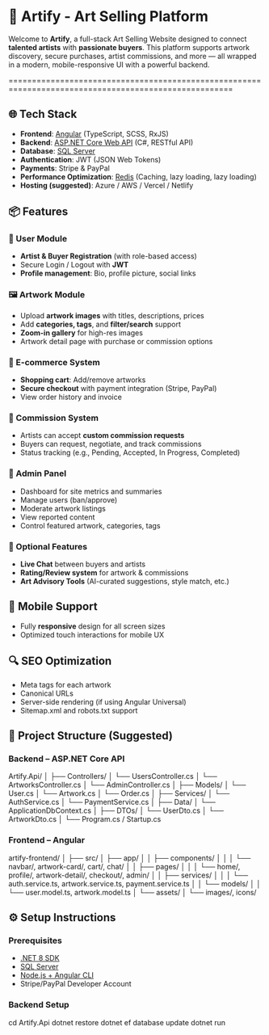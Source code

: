 # 🎨 Artify - Art Selling Platform

Welcome to **Artify**, a full-stack Art Selling Website designed to connect **talented artists** with **passionate buyers**. This platform supports artwork discovery, secure purchases, artist commissions, and more — all wrapped in a modern, mobile-responsive UI with a powerful backend.

======================================================================================================

## 🌐 Tech Stack

- **Frontend**: [Angular](https://angular.io/) (TypeScript, SCSS, RxJS)
- **Backend**: [ASP.NET Core Web API](https://dotnet.microsoft.com/en-us/apps/aspnet) (C#, RESTful API)
- **Database**: [SQL Server](https://www.microsoft.com/en-us/sql-server)
- **Authentication**: JWT (JSON Web Tokens)
- **Payments**: Stripe & PayPal
- **Performance Optimization**: [Redis](https://redis.io/) (Caching, lazy loading, lazy loading)
- **Hosting (suggested)**: Azure / AWS / Vercel / Netlify

## 📦 Features

### 👤 User Module

- **Artist & Buyer Registration** (with role-based access)
- Secure Login / Logout with **JWT**
- **Profile management**: Bio, profile picture, social links

### 🖼️ Artwork Module

- Upload **artwork images** with titles, descriptions, prices
- Add **categories, tags**, and **filter/search** support
- **Zoom-in gallery** for high-res images
- Artwork detail page with purchase or commission options

### 🛒 E-commerce System

- **Shopping cart**: Add/remove artworks
- **Secure checkout** with payment integration (Stripe, PayPal)
- View order history and invoice

### 💼 Commission System

- Artists can accept **custom commission requests**
- Buyers can request, negotiate, and track commissions
- Status tracking (e.g., Pending, Accepted, In Progress, Completed)

### 🔧 Admin Panel

- Dashboard for site metrics and summaries
- Manage users (ban/approve)
- Moderate artwork listings
- View reported content
- Control featured artwork, categories, tags

### 💬 Optional Features

- **Live Chat** between buyers and artists
- **Rating/Review system** for artwork & commissions
- **Art Advisory Tools** (AI-curated suggestions, style match, etc.)


## 📱 Mobile Support

- Fully **responsive** design for all screen sizes
- Optimized touch interactions for mobile UX

## 🔍 SEO Optimization

- Meta tags for each artwork
- Canonical URLs
- Server-side rendering (if using Angular Universal)
- Sitemap.xml and robots.txt support

## 📁 Project Structure (Suggested)

### Backend – ASP.NET Core API

Artify.Api/
│
├── Controllers/
│ └── UsersController.cs
│ └── ArtworksController.cs
│ └── AdminController.cs
│
├── Models/
│ └── User.cs
│ └── Artwork.cs
│ └── Order.cs
│
├── Services/
│ └── AuthService.cs
│ └── PaymentService.cs
│
├── Data/
│ └── ApplicationDbContext.cs
│
├── DTOs/
│ └── UserDto.cs
│ └── ArtworkDto.cs
│
└── Program.cs / Startup.cs

### Frontend – Angular

artify-frontend/
│
├── src/
│ ├── app/
│ │ ├── components/
│ │ │ └── navbar/, artwork-card/, cart/, chat/
│ │ ├── pages/
│ │ │ └── home/, profile/, artwork-detail/, checkout/, admin/
│ │ ├── services/
│ │ │ └── auth.service.ts, artwork.service.ts, payment.service.ts
│ │ └── models/
│ │ └── user.model.ts, artwork.model.ts
│ └── assets/
│ └── images/, icons/

## ⚙️ Setup Instructions

### Prerequisites

- [.NET 8 SDK](https://dotnet.microsoft.com/en-us/download)
- [SQL Server](https://www.microsoft.com/en-us/sql-server)
- [Node.js + Angular CLI](https://angular.io/cli)
- Stripe/PayPal Developer Account

### Backend Setup

cd Artify.Api
dotnet restore
dotnet ef database update
dotnet run
